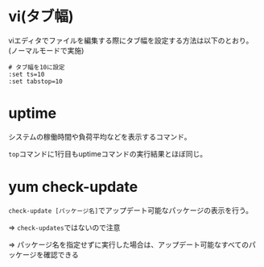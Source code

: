 # vi(タブ幅)

viエディタでファイルを編集する際にタブ幅を設定する方法は以下のとおり。(ノーマルモードで実施)

```
# タブ幅を10に設定
:set ts=10
:set tabstop=10
```

# uptime

システムの稼働時間や負荷平均などを表示するコマンド。

`top`コマンドに1行目もuptimeコマンドの実行結果とほぼ同じ。

# yum check-update

`check-update [パッケージ名]`でアップデート可能なパッケージの表示を行う。

=> `check-updates`ではないので注意

=> パッケージ名を指定せずに実行した場合は、アップデート可能なすべてのパッケージを確認できる

